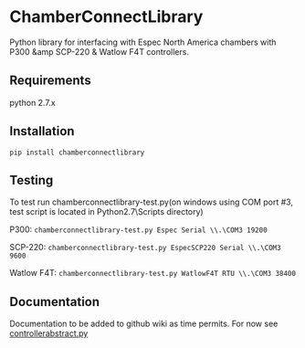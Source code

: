 # ChamberConnectLibrary
Python library for interfacing with Espec North America chambers with P300 &amp SCP-220 &amp; Watlow F4T controllers.

## Requirements
python 2.7.x

## Installation
```pip install chamberconnectlibrary```

## Testing

To test run chamberconnectlibrary-test.py(on windows using COM port #3, test script is located in Python2.7\Scripts directory)

P300: ```chamberconnectlibrary-test.py Espec Serial \\.\COM3 19200```

SCP-220: ```chamberconnectlibrary-test.py EspecSCP220 Serial \\.\COM3 9600```

Watlow F4T: ```chamberconnectlibrary-test.py WatlowF4T RTU \\.\COM3 38400```

## Documentation
Documentation to be added to github wiki as time permits.
For now see [controllerabstract.py](https://github.com/EspecNorthAmerica/ChamberConnectLibrary/blob/master/ChamberConnectLibrary/controllerAbstract.py)